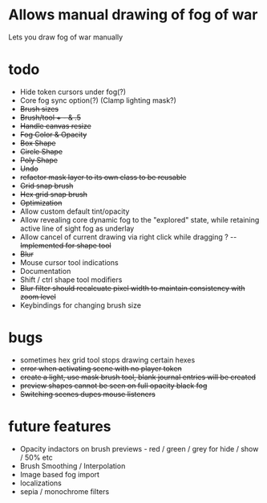 # Allows manual drawing of fog of war
Lets you draw fog of war manually

# todo
- Hide token cursors under fog(?)
- Core fog sync option(?) (Clamp lighting mask?)
- ~~Brush sizes~~
- ~~Brush/tool + - & .5~~
- ~~Handle canvas resize~~
- ~~Fog Color & Opacity~~
- ~~Box Shape~~
- ~~Circle Shape~~
- ~~Poly Shape~~
- ~~Undo~~
- ~~refactor mask layer to its own class to be reusable~~
- ~~Grid snap brush~~
- ~~Hex grid snap brush~~
- ~~Optimization~~
- Allow custom default tint/opacity
- Allow revealing core dynamic fog to the "explored" state, while retaining active line of sight fog as underlay
- Allow cancel of current drawing via right click while dragging ?
-- ~~Implemented for shape tool~~
- ~~Blur~~
- Mouse cursor tool indications
- Documentation
- Shift / ctrl shape tool modifiers
- ~~Blur filter should recalcuate pixel width to maintain consistency with zoom level~~
- Keybindings for changing brush size

# bugs
- sometimes hex grid tool stops drawing certain hexes
- ~~error when activating scene with no player token~~
- ~~create a light, use mask brush tool, blank journal entries will be created~~
- ~~preview shapes cannot be seen on full opacity black fog~~
- ~~Switching scenes dupes mouse listeners~~

# future features
- Opacity indactors on brush previews - red / green / grey for hide / show / 50% etc
- Brush Smoothing / Interpolation
- Image based fog import
- localizations
- sepia / monochrome filters
